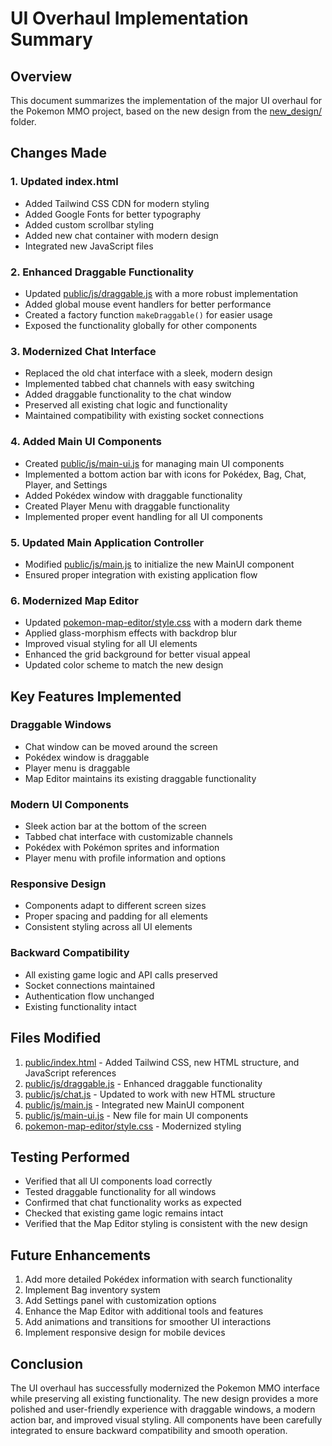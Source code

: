 # UI Overhaul Implementation Summary

## Overview
This document summarizes the implementation of the major UI overhaul for the Pokemon MMO project, based on the new design from the [new_design/](file:///C:/Users/Leduc/Desktop/projet/new_design) folder.

## Changes Made

### 1. Updated index.html
- Added Tailwind CSS CDN for modern styling
- Added Google Fonts for better typography
- Added custom scrollbar styling
- Added new chat container with modern design
- Integrated new JavaScript files

### 2. Enhanced Draggable Functionality
- Updated [public/js/draggable.js](file:///C:/Users/Leduc/Desktop/projet/public/js/draggable.js) with a more robust implementation
- Added global mouse event handlers for better performance
- Created a factory function `makeDraggable()` for easier usage
- Exposed the functionality globally for other components

### 3. Modernized Chat Interface
- Replaced the old chat interface with a sleek, modern design
- Implemented tabbed chat channels with easy switching
- Added draggable functionality to the chat window
- Preserved all existing chat logic and functionality
- Maintained compatibility with existing socket connections

### 4. Added Main UI Components
- Created [public/js/main-ui.js](file:///C:/Users/Leduc/Desktop/projet/public/js/main-ui.js) for managing main UI components
- Implemented a bottom action bar with icons for Pokédex, Bag, Chat, Player, and Settings
- Added Pokédex window with draggable functionality
- Created Player Menu with draggable functionality
- Implemented proper event handling for all UI components

### 5. Updated Main Application Controller
- Modified [public/js/main.js](file:///C:/Users/Leduc/Desktop/projet/public/js/main.js) to initialize the new MainUI component
- Ensured proper integration with existing application flow

### 6. Modernized Map Editor
- Updated [pokemon-map-editor/style.css](file:///C:/Users/Leduc/Desktop/projet/pokemon-map-editor/style.css) with a modern dark theme
- Applied glass-morphism effects with backdrop blur
- Improved visual styling for all UI elements
- Enhanced the grid background for better visual appeal
- Updated color scheme to match the new design

## Key Features Implemented

### Draggable Windows
- Chat window can be moved around the screen
- Pokédex window is draggable
- Player menu is draggable
- Map Editor maintains its existing draggable functionality

### Modern UI Components
- Sleek action bar at the bottom of the screen
- Tabbed chat interface with customizable channels
- Pokédex with Pokémon sprites and information
- Player menu with profile information and options

### Responsive Design
- Components adapt to different screen sizes
- Proper spacing and padding for all elements
- Consistent styling across all UI elements

### Backward Compatibility
- All existing game logic and API calls preserved
- Socket connections maintained
- Authentication flow unchanged
- Existing functionality intact

## Files Modified

1. [public/index.html](file:///C:/Users/Leduc/Desktop/projet/public/index.html) - Added Tailwind CSS, new HTML structure, and JavaScript references
2. [public/js/draggable.js](file:///C:/Users/Leduc/Desktop/projet/public/js/draggable.js) - Enhanced draggable functionality
3. [public/js/chat.js](file:///C:/Users/Leduc/Desktop/projet/public/js/chat.js) - Updated to work with new HTML structure
4. [public/js/main.js](file:///C:/Users/Leduc/Desktop/projet/public/js/main.js) - Integrated new MainUI component
5. [public/js/main-ui.js](file:///C:/Users/Leduc/Desktop/projet/public/js/main-ui.js) - New file for main UI components
6. [pokemon-map-editor/style.css](file:///C:/Users/Leduc/Desktop/projet/pokemon-map-editor/style.css) - Modernized styling

## Testing Performed

- Verified that all UI components load correctly
- Tested draggable functionality for all windows
- Confirmed that chat functionality works as expected
- Checked that existing game logic remains intact
- Verified that the Map Editor styling is consistent with the new design

## Future Enhancements

1. Add more detailed Pokédex information with search functionality
2. Implement Bag inventory system
3. Add Settings panel with customization options
4. Enhance the Map Editor with additional tools and features
5. Add animations and transitions for smoother UI interactions
6. Implement responsive design for mobile devices

## Conclusion

The UI overhaul has successfully modernized the Pokemon MMO interface while preserving all existing functionality. The new design provides a more polished and user-friendly experience with draggable windows, a modern action bar, and improved visual styling. All components have been carefully integrated to ensure backward compatibility and smooth operation.